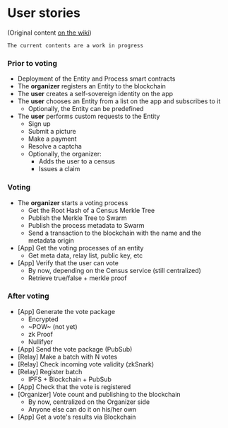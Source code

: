 # User stories

(Original content [on the wiki](https://github.com/vocdoni/docs/wiki/MVP-v1#user-stories))

`The current contents are a work in progress`

### Prior to voting

- Deployment of the Entity and Process smart contracts
- The **organizer** registers an Entity to the blockchain
- The **user** creates a self-sovereign identity on the app
- The **user** chooses an Entity from a list on the app and subscribes to it
	- Optionally, the Entity can be predefined
- The **user** performs custom requests to the Entity
	- Sign up
	- Submit a picture
	- Make a payment
	- Resolve a captcha
	- Optionally, the organizer:
		- Adds the user to a census
		- Issues a claim

### Voting

- The **organizer** starts a voting process
	- Get the Root Hash of a Census Merkle Tree
	- Publish the Merkle Tree to Swarm
	- Publish the process metadata to Swarm
	- Send a transaction to the blockchain with the name and the metadata origin
- [App] Get the voting processes of an entity
	- Get meta data, relay list, public key, etc
- [App] Verify that the user can vote
	- By now, depending on the Census service (still centralized)
	- Retrieve true/false + merkle proof
  
### After voting

- [App] Generate the vote package
	- Encrypted
	- ~POW~ (not yet)
	- zk Proof
	- Nullifyer
- [App] Send the vote package (PubSub)
- [Relay] Make a batch with N votes
- [Relay] Check incoming vote validity (zkSnark)
- [Relay] Register batch
	- IPFS + Blockchain + PubSub
- [App] Check that the vote is registered
- [Organizer] Vote count and publishing to the blockchain
	- By now, centralized on the Organizer side
	- Anyone else can do it on his/her own
- [App] Get a vote's results via Blockchain
